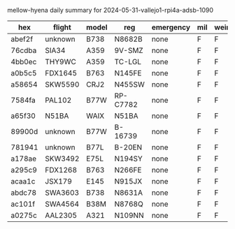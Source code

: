 mellow-hyena daily summary for 2024-05-31-vallejo1-rpi4a-adsb-1090

|hex|flight|model|reg|emergency|mil|weirdo|
|--|--|--|--|--|--|--|
|abef2f|unknown|B738|N8682B|none|F|F|
|76cdba|SIA34|A359|9V-SMZ|none|F|F|
|4bb0ec|THY9WC|A359|TC-LGL|none|F|F|
|a0b5c5|FDX1645|B763|N145FE|none|F|F|
|a58654|SKW5590|CRJ2|N455SW|none|F|F|
|7584fa|PAL102|B77W|RP-C7782|none|F|F|
|a65f30|N51BA|WAIX|N51BA|none|F|F|
|89900d|unknown|B77W|B-16739|none|F|F|
|781941|unknown|B77L|B-20EN|none|F|F|
|a178ae|SKW3492|E75L|N194SY|none|F|F|
|a295c9|FDX1268|B763|N266FE|none|F|F|
|acaa1c|JSX179|E145|N915JX|none|F|F|
|abdc78|SWA3603|B738|N8631A|none|F|F|
|ac101f|SWA4564|B38M|N8768Q|none|F|F|
|a0275c|AAL2305|A321|N109NN|none|F|F|
